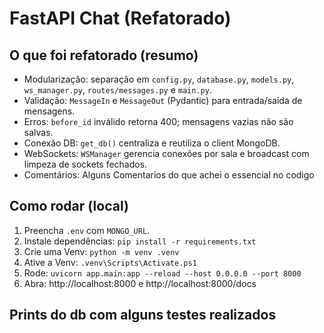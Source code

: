 # FastAPI Chat (Refatorado)

## O que foi refatorado (resumo)
- Modularização: separação em `config.py`, `database.py`, `models.py`, `ws_manager.py`, `routes/messages.py` e `main.py`.
- Validação: `MessageIn` e `MessageOut` (Pydantic) para entrada/saída de mensagens.
- Erros: `before_id` inválido retorna 400; mensagens vazias não são salvas.
- Conexão DB: `get_db()` centraliza e reutiliza o client MongoDB.
- WebSockets: `WSManager` gerencia conexões por sala e broadcast com limpeza de sockets fechados.
- Comentários: Alguns Comentarios do que achei o essencial no codigo

## Como rodar (local)
1. Preencha `.env` com `MONGO_URL`.
2. Instale dependências: `pip install -r requirements.txt`
3. Crie uma Venv: `python -m venv .venv`
4. Ative a Venv: `.venv\Scripts\Activate.ps1`
5. Rode: `uvicorn app.main:app --reload --host 0.0.0.0 --port 8000`
6. Abra: http://localhost:8000 e http://localhost:8000/docs

## Prints do db com alguns testes realizados

